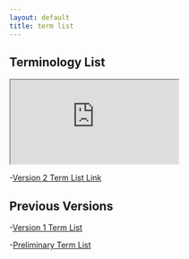 ```yaml
---
layout: default
title: term list
---
```


## Terminology List

<iframe src="https://docs.google.com/spreadsheets/d/e/2PACX-1vRgHxYDkRnwypiE8SHiWtusvcwOIQ77crXuoJxs_Z4i2iG8qMV9VJA2XLLmTSgxItjSoUuFQBRBueaJ/pubhtml?widget=true&amp;headers=false"></iframe>

-[Version 2 Term List Link](https://docs.google.com/spreadsheets/d/e/2PACX-1vS9jEJTWIEnQR6mPWhbHcJWBhOqsvdBtMAZXePYTzL0pheWSDYRrzZXeqJgAl8jHg/pubhtml)

## Previous Versions

-[Version 1 Term List](https://docs.google.com/spreadsheets/d/e/2PACX-1vSFPTbnpfwyKdv86m3vbTOKanxuLajFCB7JDlNRPp_3Q0p3CPfYEF2zDCxmIR1Ibz3vSJbm80mB13nX/pubhtml)

-[Preliminary Term List](https://docs.google.com/spreadsheets/d/e/2PACX-1vSRqd-YsUBPFzV_tw0q86bSuKx6QxtkhJx9Dy90Ujjg1Ongi9OGYLdR0d2MIskaDg/pubhtml)
